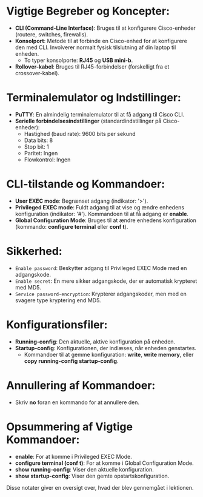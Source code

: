 # Vigtige Begreber og Koncepter:

- **CLI (Command-Line Interface)**: Bruges til at konfigurere Cisco-enheder (routere, switches, firewalls).
- **Konsolport**: Metode til at forbinde en Cisco-enhed for at konfigurere den med CLI. Involverer normalt fysisk tilslutning af din laptop til enheden.
  - To typer konsolporte: **RJ45** og **USB mini-b**.
- **Rollover-kabel**: Bruges til RJ45-forbindelser (forskelligt fra et crossover-kabel).

# Terminalemulator og Indstillinger:

- **PuTTY**: En almindelig terminalemulator til at få adgang til Cisco CLI.
- **Serielle forbindelsesindstillinger** (standardindstillinger på Cisco-enheder):
  - Hastighed (baud rate): 9600 bits per sekund
  - Data bits: 8
  - Stop bit: 1
  - Paritet: Ingen
  - Flowkontrol: Ingen

# CLI-tilstande og Kommandoer:

- **User EXEC mode**: Begrænset adgang (indikator: '>').
- **Privileged EXEC mode**: Fuldt adgang til at vise og ændre enhedens konfiguration (indikator: '#'). Kommandoen til at få adgang er **enable**.
- **Global Configuration Mode**: Bruges til at ændre enhedens konfiguration (kommando: **configure terminal** eller **conf t**).

# Sikkerhed:

- ``Enable password``: Beskytter adgang til Privileged EXEC Mode med en adgangskode.
- ``Enable secret``: En mere sikker adgangskode, der er automatisk krypteret med MD5.
- ``Service password-encryption``: Krypterer adgangskoder, men med en svagere type kryptering end MD5.

# Konfigurationsfiler:

- **Running-config**: Den aktuelle, aktive konfiguration på enheden.
- **Startup-config**: Konfigurationen, der indlæses, når enheden genstartes.
  - Kommandoer til at gemme konfiguration: **write**, **write memory**, eller **copy running-config startup-config**.

# Annullering af Kommandoer:

- Skriv **no** foran en kommando for at annullere den.

# Opsummering af Vigtige Kommandoer:

- **enable**: For at komme i Privileged EXEC Mode.
- **configure terminal (conf t)**: For at komme i Global Configuration Mode.
- **show running-config**: Viser den aktuelle konfiguration.
- **show startup-config**: Viser den gemte opstartskonfiguration.

Disse notater giver en oversigt over, hvad der blev gennemgået i lektionen.
